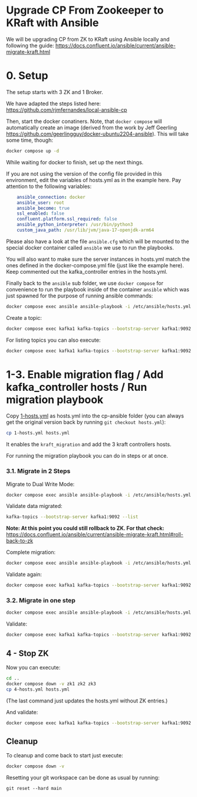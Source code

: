 # Upgrade CP From Zookeeper to KRaft with Ansible

We will be upgrading CP from ZK to KRaft using Ansible locally and following the guide: https://docs.confluent.io/ansible/current/ansible-migrate-kraft.html

# 0. Setup

The setup starts with 3 ZK and 1 Broker.

We have adapted the steps listed here: https://github.com/rjmfernandes/local-ansible-cp

Then, start the docker conatiners. Note, that `docker compose` will automatically create an image (derived from the work by Jeff Geerling https://github.com/geerlingguy/docker-ubuntu2204-ansible). This will take some time, though:

```bash
docker compose up -d
```

While waiting for docker to finish, set up the next things.

If you are not using the version of the config file provided in this environment, edit the variables of hosts.yml as in the example here. Pay attention to the following variables:

```yml
    ansible_connection: docker
    ansible_user: root
    ansible_become: true
    ssl_enabled: false
    confluent.platform.ssl_required: false
    ansible_python_interpreter: /usr/bin/python3
    custom_java_path: /usr/lib/jvm/java-17-openjdk-arm64
```

Please also have a look at the file `ansible.cfg` which will be mounted to the special docker container called `ansible` we use to run the playbooks.

You will also want to make sure the server instances in hosts.yml match the ones defined in the docker-compose.yml file (just like the example here). Keep commented out the kafka_controller entries in the hosts.yml.

Finally back to the `ansible` sub folder, we use `docker compose` for convenience to run the playbook inside of the container `ansible` which was just spawned for the purpose of running ansible commands:

```bash
docker compose exec ansible ansible-playbook -i /etc/ansible/hosts.yml confluent.platform.all
```

Create a topic:

```bash
docker compose exec kafka1 kafka-topics --bootstrap-server kafka1:9092 --topic test --create --partitions 1 --replication-factor 1
```

For listing topics you can also execute:

```bash
docker compose exec kafka1 kafka-topics --bootstrap-server kafka1:9092 --list
```

# 1-3. Enable migration flag / Add kafka_controller hosts / Run migration playbook

Copy [1-hosts.yml](./1-hosts.yml) as hosts.yml into the cp-ansible folder (you can always get the original version back by running `git checkout hosts.yml`):

```bash
cp 1-hosts.yml hosts.yml
```

It enables the `kraft_migration` and add the 3 kraft controllers hosts.

For running the migration playbook you can do in steps or at once.

### 3.1. Migrate in 2 Steps

Migrate to Dual Write Mode:

```bash
docker compose exec ansible ansible-playbook -i /etc/ansible/hosts.yml confluent.platform.ZKtoKraftMigration.yml --tags migrate_to_dual_write
```

Validate data migrated:

```bash
kafka-topics --bootstrap-server kafka1:9092 --list
```

**Note: At this point you could still rollback to ZK. For that check:** https://docs.confluent.io/ansible/current/ansible-migrate-kraft.html#roll-back-to-zk 

Complete migration:

```bash
docker compose exec ansible ansible-playbook -i /etc/ansible/hosts.yml confluent.platform.ZKtoKraftMigration.yml   --tags migrate_to_kraft
```

Validate again:

```bash
docker compose exec kafka1 kafka-topics --bootstrap-server kafka1:9092 --list
```


### 3.2. Migrate in one step

```bash
docker compose exec ansible ansible-playbook -i /etc/ansible/hosts.yml confluent.platform.ZKtoKraftMigration.yml
```

Validate:

```bash
docker compose exec kafka1 kafka-topics --bootstrap-server kafka1:9092 --list
```

## 4 - Stop ZK 

Now you can execute:

```bash
cd ..
docker compose down -v zk1 zk2 zk3
cp 4-hosts.yml hosts.yml
```

(The last command just updates the hosts.yml without ZK entries.)

And validate:

```bash
docker compose exec kafka1 kafka-topics --bootstrap-server kafka1:9092 --list
```

## Cleanup

To cleanup and come back to start just execute:

```bash
docker compose down -v 
```

Resetting your git workspace can be done as usual by running:

```
git reset --hard main
```
